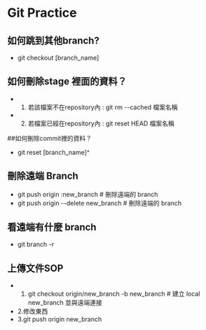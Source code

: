 # Git Practice
## 如何跳到其他branch?
- git checkout [branch_name]

## 如何刪除stage 裡面的資料？
- 1. 若該檔案不在repository內 : git rm --cached 檔案名稱
- 2. 若檔案已經在repository內 : git reset HEAD 檔案名稱

##如何刪除commit裡的資料？
- git reset [branch_name]^


## 刪除遠端 Branch
- git push origin :new_branch # 刪除遠端的 branch
- git push origin --delete new_branch # 刪除遠端的 branch

## 看遠端有什麼 branch
- git branch -r 

## 上傳文件SOP
- 1. git checkout origin/new_branch -b new_branch # 建立 local new_branch 並與遠端連接
- 2.修改東西
- 3.git push origin new_branch

